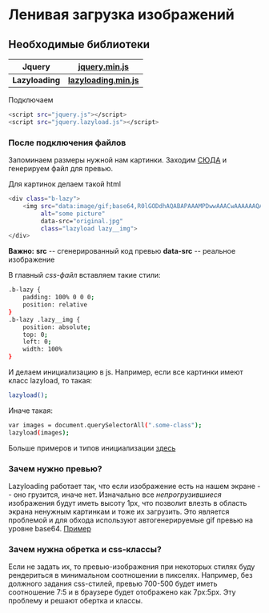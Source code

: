 # Ленивая загрузка изображений

## Необходимые библиотеки
| Jquery | [jquery.min.js][PlDb] |
| ------ | ------ |
| **Lazyloading** | **[lazyloading.min.js][PlGh]** |
Подключаем 
```sh
<script src="jquery.js"></script>
<script src="jquery.lazyload.js"></script>
```

### После подключения файлов

Запоминаем размеры нужной нам картинки. 
Заходим [СЮДА](https://webdesign-master.ru/services/lazy/) и генерируем файл для превью.

Для картинок делаем такой html

```sh
<div class="b-lazy">
	<img src="data:image/gif;base64,R0lGODdhAQABAPAAAMPDwwAAACwAAAAAAQABAAACAkQBADs=" 
		 alt="some picture" 
		 data-src="original.jpg"
		 class="lazyload lazy__img">
</div>
```
**Важно:**
**src** -- сгенерированный код превью 
**data-src** -- реальное изображение

В главный *css-файл* вставляем такие стили: 
```sh
.b-lazy { 
    padding: 100% 0 0 0;
    position: relative  
}
.b-lazy .lazy__img { 
    position: absolute; 
    top: 0; 
    left: 0; 
    width: 100% 
}
```
И делаем инициализацию в js. 
Например, если все картинки имеют класс lazyload, то такая:
```sh
lazyload();
```
Иначе такая:
```sh
var images = document.querySelectorAll(".some-class");
lazyload(images);
```
Больше примеров и типов инициализации [здесь](https://appelsiini.net/projects/lazyload/)


### Зачем нужно превью?

Lazyloading работает так, что если изображение есть на нашем экране -- оно грузится, иначе нет. Изначально все *непрогрузившиеся* изображения будут иметь высоту 1px, что позволит влезть в область экрана ненужным картинкам и тоже их загрузить. Это является проблемой и для обхода  используют автогенерируемые gif превью на уровне base64. [Пример](https://webdesign-master.ru/demos/lazy-load/) 

### Зачем нужна обретка и css-классы? 

Если не задать их, то превью-изображения при некоторых стилях буду рендериться в минимальном соотношении в пикселях. Например, без должного задания css-стилей, превью 700-500 будет иметь соотношение 7:5 и в браузере будет отображено как 7px:5px. Эту проблему и решают обертка и классы.

   [PlDb]: <https://github.com/Vterebenin/lazyloading/jquery.lazyloading.min.js>
   [PlGh]: <https://github.com/Vterebenin/lazyloading/jquery.min.js>

